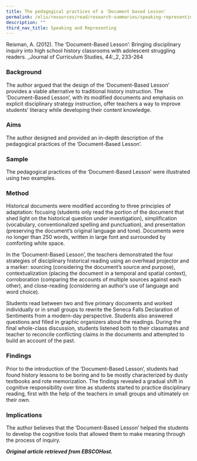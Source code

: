 ```yaml
---
title: The pedagogical practices of a 'Document based Lesson'
permalink: /elis/resources/read/research-summaries/speaking-representing/pedagogical-of-document-based-lesson/
description: ""
third_nav_title: Speaking and Representing
---
```

Reisman, A. (2012). The ‘Document-Based Lesson’: Bringing disciplinary inquiry into high school history classrooms with adolescent struggling readers. _Journal of Curriculum Studies, 44:_2, 233-264

### Background

The author argued that the design of the ‘Document-Based Lesson’ provides a viable alternative to traditional history instruction. The ‘Document-Based Lesson’, with its modified documents and emphasis on explicit disciplinary strategy instruction, offer teachers a way to improve students’ literacy while developing their content knowledge.

### Aims

The author designed and provided an in-depth description of the pedagogical practices of the ‘Document-Based Lesson’.

### Sample

The pedagogical practices of the ‘Document-Based Lesson’ were illustrated using two examples.

### Method

Historical documents were modified according to three principles of adaptation: focusing (students only read the portion of the document that shed light on the historical question under investigation), simplification (vocabulary, conventionalized spelling and punctuation), and presentation (preserving the document’s original language and tone). Documents were no longer than 250 words, written in large font and surrounded by comforting white space.

In the ‘Document-Based Lesson’, the teachers demonstrated the four strategies of disciplinary historical reading using an overhead projector and a marker: sourcing (considering the document’s source and purpose), contextualization (placing the document in a temporal and spatial context), corroboration (comparing the accounts of multiple sources against each other), and close-reading (considering an author’s use of language and word choice).

Students read between two and five primary documents and worked individually or in small groups to rewrite the Seneca Falls Declaration of Sentiments from a modern-day perspective. Students also answered questions and filled in graphic organizers about the readings. During the final whole-class discussion, students listened both to their classmates and teacher to reconcile conflicting claims in the documents and attempted to build an account of the past.

### Findings

Prior to the introduction of the ‘Document-Based Lesson’, students had found history lessons to be boring and to be mostly characterized by dusty textbooks and rote memorization. The findings revealed a gradual shift in cognitive responsibility over time as students started to practice disciplinary reading, first with the help of the teachers in small groups and ultimately on their own.

### Implications

The author believes that the ‘Document-Based Lesson’ helped the students to develop the cognitive tools that allowed them to make meaning through the process of inquiry.


_**Original article retrieved from EBSCOHost.**_  

